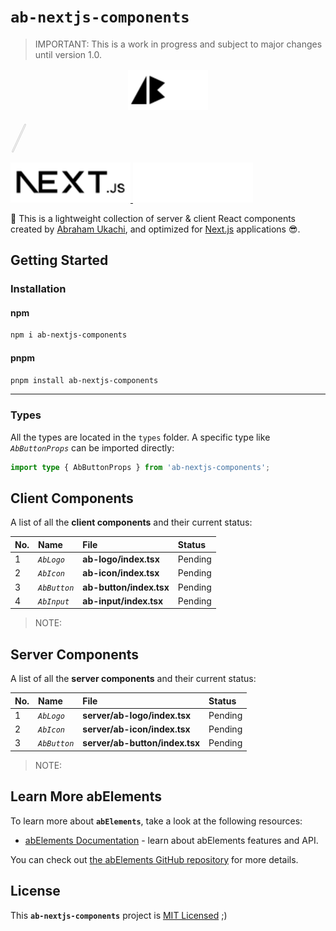 


# `ab-nextjs-components`

> IMPORTANT: This is a work in progress and subject to major changes until version 1.0.


<p align="center" style="display:flex; justify-content:center; align-items:center; width:100%; height:72px;">
  <!-- Ab - Logo - Light Mode --> 
  <a href="https://abraham-ukachi.vercel.app/#gh-light-mode-only" target="_blank">
    <img src="./.github/ab-logo-light.svg" alt="Ab Logo on Light" width="64" height="64" />
  </a>

  <!-- Ab - Logo - Dark Mode --> 
  <a href="https://abraham-ukachi.vercel.app/#gh-dark-mode-only" target="_blank">
    <img src="./.github/ab-logo-dark.svg" alt="Ab Logo on Dark" width="64" height="64" />
  </a>

  <span style="opacity:0.2; width:1px; height:48px; border-radius:10px; margin:0 12px; display:block; border:1px solid; transform:rotate(25deg);"></span>

  <!-- Next.js - Logo Name - Light Mode -->
  <a href="https://nextjs.org/#gh-light-mode-only" target="_blank">
    <img src="./.github/nextjs-logoname-light.svg" alt="Next.js LogoName on Light" width="192" height="64" />
  </a>

  <!-- Next.js - Logo Name - Dark Mode -->
  <a href="https://nextjs.org/#gh-dark-mode-only" target="_blank">
    <img src="./.github/nextjs-logoname-dark.svg" alt="Next.js LogoName on Dark" width="192" height="64" />
  </a>

</p>


🚀 This is a lightweight collection of server & client React components created by [Abraham Ukachi](https://github.com/abraham-ukachi), and optimized for [Next.js](https://nextjs.org/docs) applications 😎.


## Getting Started

### Installation

#### npm

```bash
npm i ab-nextjs-components
```

#### pnpm

```bash
pnpm install ab-nextjs-components
```

---

### Types

All the types are located in the `types` folder. A specific type like *`AbButtonProps`* can be imported directly:

```ts
import type { AbButtonProps } from 'ab-nextjs-components';
```



## Client Components

A list of all the **client components** and their current status:

| No. | Name | File | Status |
|:----|:-----|:-----|:-------|
| 1 | *`AbLogo`* | **ab-logo/index.tsx** | Pending |
| 2 | *`AbIcon`* | **ab-icon/index.tsx** | Pending |
| 3 | *`AbButton`* | **ab-button/index.tsx** | Pending |
| 4 | *`AbInput`* | **ab-input/index.tsx** | Pending |

> NOTE: 



## Server Components

A list of all the **server components** and their current status:

| No. | Name | File | Status |
|:----|:-----|:-----|:-------|
| 1 | *`AbLogo`* | **server/ab-logo/index.tsx** | Pending |
| 2 | *`AbIcon`* | **server/ab-icon/index.tsx** | Pending |
| 3 | *`AbButton`* | **server/ab-button/index.tsx** | Pending |

> NOTE: 



## Learn More abElements

To learn more about **`abElements`**, take a look at the following resources:

- [abElements Documentation](https://ab-elements.vercel.app/docs) - learn about abElements features and API.

You can check out [the abElements GitHub repository](https://github.com/abraham-ukachi/ab-elements-app) for more details.


## License

This **`ab-nextjs-components`** project is [MIT Licensed](./LICENSE) ;)



